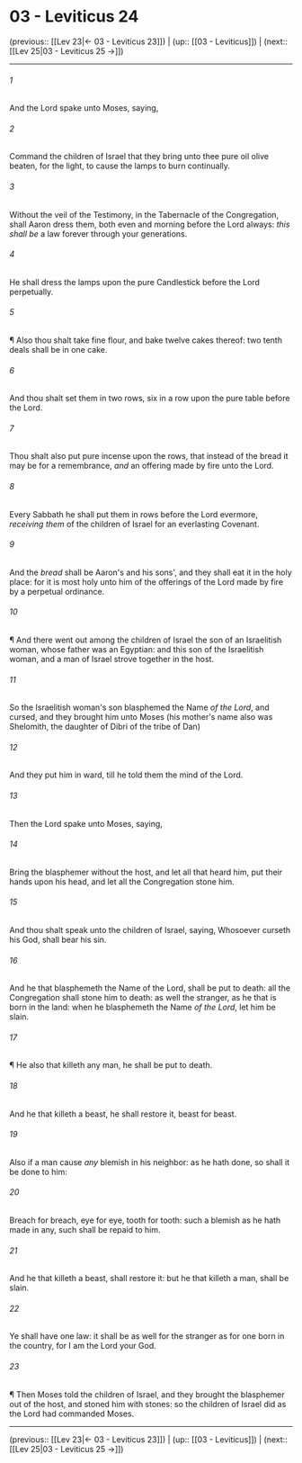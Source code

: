 # 03 - Leviticus 24

(previous:: [[Lev 23|← 03 - Leviticus 23]]) | (up:: [[03 - Leviticus]]) | (next:: [[Lev 25|03 - Leviticus 25 →]])

***


###### 1 
And the Lord spake unto Moses, saying, 

###### 2 
Command the children of Israel that they bring unto thee pure oil olive beaten, for the light, to cause the lamps to burn continually. 

###### 3 
Without the veil of the Testimony, in the Tabernacle of the Congregation, shall Aaron dress them, both even and morning before the Lord always: _this shall be_ a law forever through your generations. 

###### 4 
He shall dress the lamps upon the pure Candlestick before the Lord perpetually. 

###### 5 
¶ Also thou shalt take fine flour, and bake twelve cakes thereof: two tenth deals shall be in one cake. 

###### 6 
And thou shalt set them in two rows, six in a row upon the pure table before the Lord. 

###### 7 
Thou shalt also put pure incense upon the rows, that instead of the bread it may be for a remembrance, _and_ an offering made by fire unto the Lord. 

###### 8 
Every Sabbath he shall put them in rows before the Lord evermore, _receiving them_ of the children of Israel for an everlasting Covenant. 

###### 9 
And the _bread_ shall be Aaron's and his sons', and they shall eat it in the holy place: for it is most holy unto him of the offerings of the Lord made by fire by a perpetual ordinance. 

###### 10 
¶ And there went out among the children of Israel the son of an Israelitish woman, whose father was an Egyptian: and this son of the Israelitish woman, and a man of Israel strove together in the host. 

###### 11 
So the Israelitish woman's son blasphemed the Name _of the Lord_, and cursed, and they brought him unto Moses (his mother's name also was Shelomith, the daughter of Dibri of the tribe of Dan) 

###### 12 
And they put him in ward, till he told them the mind of the Lord. 

###### 13 
Then the Lord spake unto Moses, saying, 

###### 14 
Bring the blasphemer without the host, and let all that heard him, put their hands upon his head, and let all the Congregation stone him. 

###### 15 
And thou shalt speak unto the children of Israel, saying, Whosoever curseth his God, shall bear his sin. 

###### 16 
And he that blasphemeth the Name of the Lord, shall be put to death: all the Congregation shall stone him to death: as well the stranger, as he that is born in the land: when he blasphemeth the Name _of the Lord_, let him be slain. 

###### 17 
¶ He also that killeth any man, he shall be put to death. 

###### 18 
And he that killeth a beast, he shall restore it, beast for beast. 

###### 19 
Also if a man cause _any_ blemish in his neighbor: as he hath done, so shall it be done to him: 

###### 20 
Breach for breach, eye for eye, tooth for tooth: such a blemish as he hath made in any, such shall be repaid to him. 

###### 21 
And he that killeth a beast, shall restore it: but he that killeth a man, shall be slain. 

###### 22 
Ye shall have one law: it shall be as well for the stranger as for one born in the country, for I am the Lord your God. 

###### 23 
¶ Then Moses told the children of Israel, and they brought the blasphemer out of the host, and stoned him with stones: so the children of Israel did as the Lord had commanded Moses.

***

(previous:: [[Lev 23|← 03 - Leviticus 23]]) | (up:: [[03 - Leviticus]]) | (next:: [[Lev 25|03 - Leviticus 25 →]])
